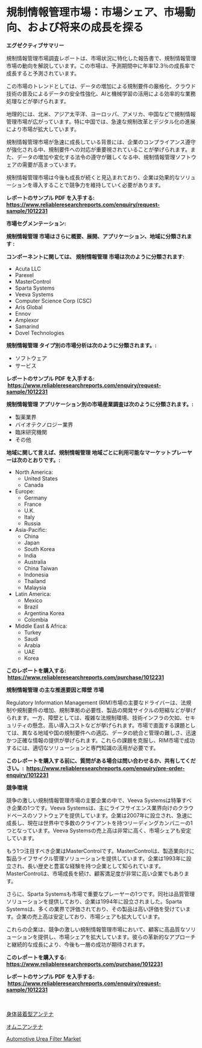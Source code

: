 <p><h1>規制情報管理市場：市場シェア、市場動向、および将来の成長を探る</h1></p><p><strong>エグゼクティブサマリー</strong></p>
<p><p>規制情報管理市場調査レポートは、市場状況に特化した報告書で、規制情報管理市場の動向を解説しています。この市場は、予測期間中に年率12.3％の成長率で成長すると予測されています。</p><p>この市場のトレンドとしては、データの増加による規制要件の厳格化、クラウド技術の普及によるデータの安全性強化、AIと機械学習の活用による効率的な業務処理などが挙げられます。</p><p>地理的には、北米、アジア太平洋、ヨーロッパ、アメリカ、中国などで規制情報管理市場が広がっています。特に中国では、急速な規制改革とデジタル化の進展により市場が拡大しています。</p><p>規制情報管理市場が急速に成長している背景には、企業のコンプライアンス遵守が強化される中、規制要件への対応が重要視されていることが挙げられます。また、データの増加や変化する法令の遵守が難しくなる中、規制情報管理ソフトウェアの需要が高まっています。</p><p>規制情報管理市場は今後も成長が続くと見込まれており、企業は効果的なソリューションを導入することで競争力を維持していく必要があります。</p></p>
<p><strong>レポートのサンプル PDF を入手する: <a href="https://www.reliableresearchreports.com/enquiry/request-sample/1012231">https://www.reliableresearchreports.com/enquiry/request-sample/1012231</a></strong></p>
<p><strong>市場セグメンテーション:</strong></p>
<p><strong> 規制情報管理 市場はさらに概要、展開、アプリケーション、地域に分類されます :</strong></p>
<p><strong>コンポーネントに関しては、 規制情報管理 市場は次のように分類されます: &nbsp;</strong></p>
<p><ul><li>Acuta LLC</li><li>Parexel</li><li>MasterControl</li><li>Sparta Systems</li><li>Veeva Systems</li><li>Computer Science Corp (CSC)</li><li>Aris Global</li><li>Ennov</li><li>Amplexor</li><li>Samarind</li><li>Dovel Technologies</li></ul></p>
<p><strong> 規制情報管理 タイプ別の市場分析は次のように分類されます。:</strong></p>
<p><ul><li>ソフトウェア</li><li>サービス</li></ul></p>
<p><strong>レポートのサンプル PDF を入手する: &nbsp;<a href="https://www.reliableresearchreports.com/enquiry/request-sample/1012231">https://www.reliableresearchreports.com/enquiry/request-sample/1012231</a></strong></p>
<p><strong> 規制情報管理 アプリケーション別の市場産業調査は次のように分類されます。:</strong></p>
<p><ul><li>製薬業界</li><li>バイオテクノロジー業界</li><li>臨床研究機関</li><li>その他</li></ul></p>
<p><strong>地域に関して言えば、規制情報管理 地域ごとに利用可能なマーケットプレーヤーは次のとおりです。:</strong></p>
<p><ul>
    <li>
        North America:
        <ul>
            <li>United States</li>
            <li>Canada</li>
        </ul>
    </li>
    <li>
        Europe:
        <ul>
            <li>Germany</li>
            <li>France</li>
            <li>U.K.</li>
            <li>Italy</li>
            <li>Russia</li>
        </ul>
    </li>
    <li>
        Asia-Pacific:
        <ul>
            <li>China</li>
            <li>Japan</li>
            <li>South Korea</li>
            <li>India</li>
            <li>Australia</li>
            <li>China Taiwan</li>
            <li>Indonesia</li>
            <li>Thailand</li>
            <li>Malaysia</li>
        </ul>
    </li>
    <li>
        Latin America:
        <ul>
            <li>Mexico</li>
            <li>Brazil</li>
            <li>Argentina Korea</li>
            <li>Colombia</li>
        </ul>
    </li>
    <li>
        Middle East & Africa:
        <ul>
            <li>Turkey</li>
            <li>Saudi</li>
            <li>Arabia</li>
            <li>UAE</li>
            <li>Korea</li>
        </ul>
    </li>
    </ul></p>
<p><strong>このレポートを購入する: &nbsp;<a href="https://www.reliableresearchreports.com/purchase/1012231">https://www.reliableresearchreports.com/purchase/1012231</a></strong></p>
<p><strong>規制情報管理 の主な推進要因と障壁 市場</strong></p>
<p><p>Regulatory Information Management (RIM)市場の主要なドライバーは、法規制や規制要件の増加、規制準拠の必要性、製品の開発サイクルの短縮などが挙げられます。一方、障壁としては、複雑な法規制環境、技術インフラの欠如、セキュリティの懸念、高い導入コストなどが挙げられます。市場で直面する課題としては、異なる地域や国の規制要件への適応、データの統合と管理の難しさ、迅速かつ正確な情報の提供が挙げられます。これらの課題を克服し、RIM市場で成功するには、適切なソリューションと専門知識の活用が必要です。</p></p>
<p><strong>このレポートを購入する前に、質問がある場合は問い合わせるか、共有してください。:&nbsp; <a href="https://www.reliableresearchreports.com/enquiry/pre-order-enquiry/1012231">https://www.reliableresearchreports.com/enquiry/pre-order-enquiry/1012231</a></strong></p>
<p><strong>競争環境</strong></p>
<p><p>競争の激しい規制情報管理市場の主要企業の中で、Veeva Systemsは特筆すべき企業の1つです。Veeva Systemsは、主にライフサイエンス業界向けのクラウドベースのソフトウェアを提供しています。企業は2007年に設立され、急速に成長し、現在は世界中で多数のクライアントを持つリーディングカンパニーの1つとなっています。Veeva Systemsの売上高は非常に高く、市場シェアも安定しています。</p><p>もう1つ注目すべき企業はMasterControlです。MasterControlは、製造業向けに製品ライフサイクル管理ソリューションを提供しています。企業は1993年に設立され、長い歴史と豊富な経験を持つ企業として知られています。MasterControlは、市場成長を続け、顧客満足度が非常に高い企業でもあります。</p><p>さらに、Sparta Systemsも市場で重要なプレーヤーの1つです。同社は品質管理ソリューションを提供しており、企業は1994年に設立されました。Sparta Systemsは、多くの業界で評価されており、その製品は高い評価を受けています。企業の売上高は安定しており、市場シェアも拡大しています。</p><p>これらの企業は、競争の激しい規制情報管理市場において、顧客に高品質なソリューションを提供し、市場シェアを拡大しています。彼らの革新的なアプローチと継続的な成長により、今後も一層の成功が期待されます。</p></p>
<p><strong>このレポートを購入する: &nbsp; <a href="https://www.reliableresearchreports.com/purchase/1012231">https://www.reliableresearchreports.com/purchase/1012231</a></strong></p>
<p><strong>レポートのサンプル PDF を入手する: &nbsp;<a href="https://www.reliableresearchreports.com/enquiry/request-sample/1012231">https://www.reliableresearchreports.com/enquiry/request-sample/1012231</a></strong><strong></strong></p>
<p>&nbsp;</p>
<p><p><a href="https://github.com/marbadji/Market-Research-Report-List-1/blob/main/58073956020.md">身体装着型アンテナ</a></p><p><a href="https://github.com/KaydenJohns1964/Market-Research-Report-List-1/blob/main/22538976021.md">オムニアンテナ</a></p><p><a href="https://copper-carbon-84f.notion.site/Automotive-Urea-Filter-Market-with-the-goal-of-estimating-the-market-size-and-future-growth-potentia-cec131a6b941425ebb1327278a4827a4">Automotive Urea Filter Market</a></p></p>